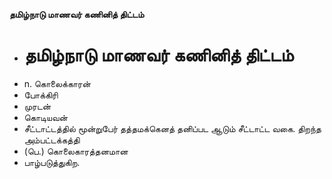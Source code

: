 **தமிழ்நாடு மாணவர் கணினித் திட்டம்**
- # தமிழ்நாடு மாணவர் கணினித் திட்டம்
- n. கொலைக்காரன்
- போக்கிரி
- முரடன்
- கொடியவன்
- சீட்டாட்டத்தில் மூன்றுபேர் தத்தமக்கெனத் தனிப்பட ஆடும் சீட்டாட்ட வகை. திறந்த அம்பட்டக்கத்தி
- (பெ.) கொலைகாரத்தனமான
- பாழ்படுத்துகிற.

